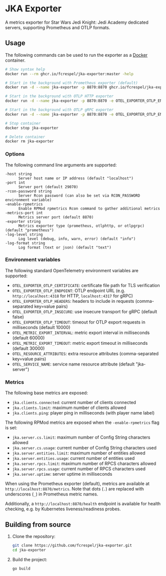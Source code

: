 # JKA Exporter

A metrics exporter for Star Wars Jedi Knight: Jedi Academy dedicated servers, supporting Prometheus and OTLP formats.

## Usage

The following commands can be used to run the exporter as a [Docker](https://docs.docker.com/engine/) container.

```bash
# Show syntax help
docker run --rm ghcr.io/fcrespel/jka-exporter:master -help

# Start in the background with Prometheus exporter (default)
docker run -d --name jka-exporter -p 8870:8870 ghcr.io/fcrespel/jka-exporter:master -host <JKA server host or IP> -port 29070

# Start in the background with OTLP HTTP exporter
docker run -d --name jka-exporter -p 8870:8870 -e OTEL_EXPORTER_OTLP_ENDPOINT=https://otlp-receiver:4318 ghcr.io/fcrespel/jka-exporter:master -host <JKA server host or IP> -port 29070 -exporter otlphttp

# Start in the background with OTLP gRPC exporter
docker run -d --name jka-exporter -p 8870:8870 -e OTEL_EXPORTER_OTLP_ENDPOINT=otlp-receiver:4317 ghcr.io/fcrespel/jka-exporter:master -host <JKA server host or IP> -port 29070 -exporter otlpgrpc

# Stop container
docker stop jka-exporter

# Delete container
docker rm jka-exporter
```

### Options

The following command line arguments are supported:

```
-host string
      Server host name or IP address (default "localhost")
-port int
      Server port (default 29070)
-rcon-password string
      Server Rcon password (can also be set via RCON_PASSWORD environment variable)
-enable-rpmetrics
      Enable RPMod rpmetrics Rcon command to gather additional metrics
-metrics-port int
      Metrics server port (default 8870)
-exporter string
      Metrics exporter type (prometheus, otlphttp, or otlpgrpc) (default "prometheus")
-log-level string
      Log level (debug, info, warn, error) (default "info")
-log-format string
      Log format (text or json) (default "text")
```

### Environment variables

The following standard OpenTelemetry environment variables are supported:

- `OTEL_EXPORTER_OTLP_CERTIFICATE`: certificate file path for TLS verification
- `OTEL_EXPORTER_OTLP_ENDPOINT`: OTLP endpoint URL (e.g. `http://localhost:4318` for HTTP, `localhost:4317` for gRPC)
- `OTEL_EXPORTER_OTLP_HEADERS`: headers to include in requests (comma-separated key=value pairs)
- `OTEL_EXPORTER_OTLP_INSECURE`: use insecure transport for gRPC (default false)
- `OTEL_EXPORTER_OTLP_TIMEOUT`: timeout for OTLP export requests in milliseconds (default 10000)
- `OTEL_METRIC_EXPORT_INTERVAL`: metric export interval in milliseconds (default 60000)
- `OTEL_METRIC_EXPORT_TIMEOUT`: metric export timeout in milliseconds (default 30000)
- `OTEL_RESOURCE_ATTRIBUTES`: extra resource attributes (comma-separated key=value pairs)
- `OTEL_SERVICE_NAME`: service name resource attribute (default "jka-server")

### Metrics

The following base metrics are exposed:

- `jka.clients.connected`: current number of clients connected
- `jka.clients.limit`: maximum number of clients allowed
- `jka.clients.ping`: player ping in milliseconds (with player name label)

The following RPMod metrics are exposed when the `-enable-rpmetrics` flag is set:

- `jka.server.cs.limit`: maximum number of Config String characters allowed
- `jka.server.cs.usage`: current number of Config String characters used
- `jka.server.entities.limit`: maximum number of entities allowed
- `jka.server.entities.usage`: current number of entities used
- `jka.server.rpcs.limit`: maximum number of RPCS characters allowed
- `jka.server.rpcs.usage`: current number of RPCS characters used
- `jka.server.uptime`: server uptime in milliseconds

When using the Prometheus exporter (default), metrics are available at `http://localhost:8870/metrics`. Note that dots (`.`) are replaced with underscores (`_`) in Prometheus metric names.

Additionally, a `http://localhost:8870/health` endpoint is available for health checking, e.g. by Kubernetes liveness/readiness probes.

## Building from source

1. Clone the repository:
   ```bash
   git clone https://github.com/fcrespel/jka-exporter.git
   cd jka-exporter
   ```

2. Build the project:
   ```bash
   go build
   ```

